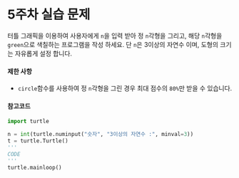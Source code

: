 # 5주차 실습 문제
터틀 그래픽을 이용하여 사용자에게 `n`을 입력 받아 정 `n`각형을 그리고, 해당 `n`각형을 `green`으로 색칠하는 프로그램을 작성 하세요. 단 `n`은 3이상의 자연수 이며, 도형의 크기는 자유롭게 설정 합니다.


#### 제한 사항
* `circle`함수를 사용하여 정 `n`각형을 그린 경우 최대 점수의 `80%`만 받을 수 있습니다.

#### 참고코드
```python
import turtle

n = int(turtle.numinput("숫자", "3이상의 자연수 :", minval=3))
t = turtle.Turtle()
'''
CODE
'''
turtle.mainloop()
```